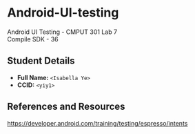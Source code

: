 # Android-UI-testing
Android UI Testing - CMPUT 301 Lab 7   
Compile SDK - 36
## Student Details

- **Full Name:** `<Isabella Ye>`
- **CCID:** `<yiy1>`

## References and Resources
https://developer.android.com/training/testing/espresso/intents
